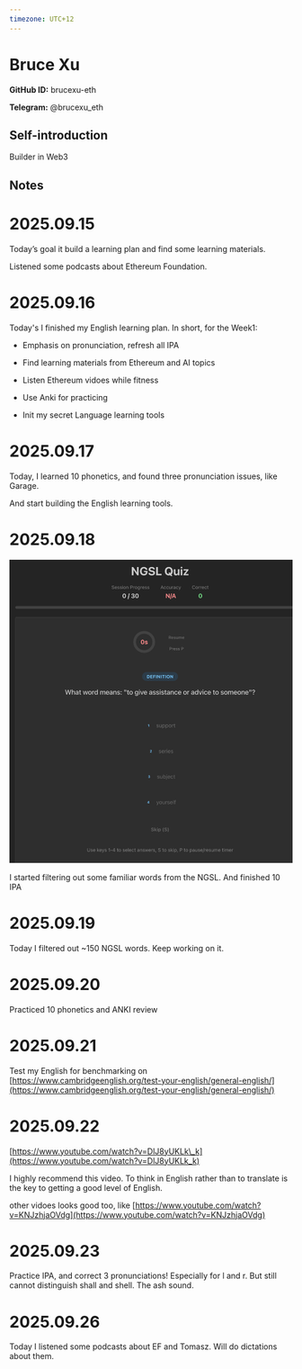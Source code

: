 ```yaml
---
timezone: UTC+12
---
```


# Bruce Xu

**GitHub ID:** brucexu-eth

**Telegram:** @brucexu_eth

## Self-introduction

Builder in Web3

## Notes
<!-- Content_START -->
# 2025.09.15
<!-- DAILY_CHECKIN_2025-09-15_START -->
Today’s goal it build a learning plan and find some learning materials.

Listened some podcasts about Ethereum Foundation.
<!-- DAILY_CHECKIN_2025-09-15_END -->


# 2025.09.16
<!-- DAILY_CHECKIN_2025-09-16_START -->
Today's I finished my English learning plan. In short, for the Week1:

-   Emphasis on pronunciation, refresh all IPA
    
-   Find learning materials from Ethereum and AI topics
    
-   Listen Ethereum vidoes while fitness
    
-   Use Anki for practicing
    
-   Init my secret Language learning tools
<!-- DAILY_CHECKIN_2025-09-16_END -->


# 2025.09.17
<!-- DAILY_CHECKIN_2025-09-17_START -->
Today, I learned 10 phonetics, and found three pronunciation issues, like Garage.

And start building the English learning tools.
<!-- DAILY_CHECKIN_2025-09-17_END -->


# 2025.09.18
<!-- DAILY_CHECKIN_2025-09-18_START -->
![image.png](https://raw.githubusercontent.com/IntensiveCoLearning/english_3rd/main/assets/brucexu-eth/images/2025-09-18-1758193053819-image.png)

I started filtering out some familiar words from the NGSL. And finished 10 IPA
<!-- DAILY_CHECKIN_2025-09-18_END -->


# 2025.09.19
<!-- DAILY_CHECKIN_2025-09-19_START -->
Today I filtered out ~150 NGSL words. Keep working on it.
<!-- DAILY_CHECKIN_2025-09-19_END -->


# 2025.09.20
<!-- DAILY_CHECKIN_2025-09-20_START -->
Practiced 10 phonetics and ANKI review
<!-- DAILY_CHECKIN_2025-09-20_END -->


# 2025.09.21
<!-- DAILY_CHECKIN_2025-09-21_START -->
Test my English for benchmarking on [https://www.cambridgeenglish.org/test-your-english/general-english/](https://www.cambridgeenglish.org/test-your-english/general-english/)
<!-- DAILY_CHECKIN_2025-09-21_END -->


# 2025.09.22
<!-- DAILY_CHECKIN_2025-09-22_START -->
[https://www.youtube.com/watch?v=DlJ8yUKLk\_k](https://www.youtube.com/watch?v=DlJ8yUKLk_k)

I highly recommend this video. To think in English rather than to translate is the key to getting a good level of English.

other vidoes looks good too, like [https://www.youtube.com/watch?v=KNJzhjaOVdg](https://www.youtube.com/watch?v=KNJzhjaOVdg)
<!-- DAILY_CHECKIN_2025-09-22_END -->


# 2025.09.23
<!-- DAILY_CHECKIN_2025-09-23_START -->
Practice IPA, and correct 3 pronunciations! Especially for l and r. But still cannot distinguish shall and shell. The ash sound.
<!-- DAILY_CHECKIN_2025-09-23_END -->


# 2025.09.26
<!-- DAILY_CHECKIN_2025-09-26_START -->
Today I listened some podcasts about EF and Tomasz. Will do dictations about them.
<!-- DAILY_CHECKIN_2025-09-26_END -->
<!-- Content_END -->
